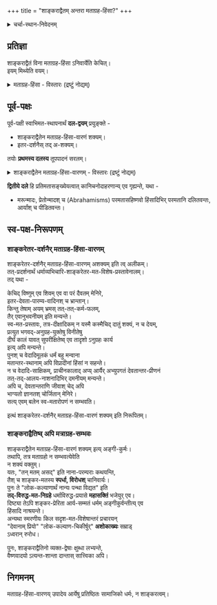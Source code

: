 +++
title = "शाङ्कराद्वैतम् अन्तरा मताग्रह-हिंसा?"
+++

<details><summary>चर्चा-स्थान-निवेदनम्</summary>

[चेतो-देव-जीवादि-तत्त्व-विचारः](https://groups.google.com/g/cheto-deva-jIvAdi/) इति काचन सन्देश-धारा वर्तते,  
यत्रेदम् किञ्चित् [प्रकाशितम्](https://groups.google.com/g/cheto-deva-jIvAdi/c/teSz0s06XIk) ।  
आसक्तास् तत्र दोष-निरूपण-प्रमुखान् अभिप्रायान् यथेष्टम् प्रकटयितुम् अर्हन्ति (तथा करणीयम् एवेत्य् आग्रहस् तु नास्ति)। 
</details>


## प्रतिज्ञा
शाङ्कराद्वैतं विना मताग्रह-हिंसा ऽनिवार्येति केचित्।  
इयम् मिथ्येति वयम्। 

<details><summary>मताग्रह-हिंसा - विस्तारः (द्रष्टुं नोद्यम्)</summary>

अत्र मताग्रह-हिंसा नाम  
पर-मतानुयायिनां मारण--देवालय-नाशनादिभिर् दमनेन  
+आर्याभ्युपगत-धर्म-व्यभिचारः। 
</details>


## पूर्व-पक्षः
पूर्व-पक्षी स्वाभिमत-स्थापनार्थं **दल-द्वयम्** प्रयुङ्क्ते - 

- शाङ्कराद्वैतेन मताग्रह-हिंसा-वारणं शक्यम्। 
- इतर-दर्शनैस् तद् अ-शक्यम्। 

तयोः **प्रथमस्य दलस्य** तूपपादनं सरलम्। 

<details><summary>शाङ्कराद्वैतेन मताग्रह-हिंसा-वारणम् - विस्तारः (द्रष्टुं नोद्यम्)</summary>

शाङ्कराद्वैतं सार्वत्रिकानुभवम् अवल्म्बते - अवस्थात्रयमीमांसाश्रयत्वात्।  
ततः परम् ब्रह्म निर्विशेषं चिन्मात्रं किञ्चिद् इति लभ्यते।  
ततो देवता-विशेष-रूपैस् तद्-आराधनम् अ-पारमार्थिकम् इति सन्तिष्ठते।  
ततो देवता-विशेषात्यासक्त्या  
बलेन परेषु देवता-विशेषस्य आरोपो वार्यते।  
इत्थं शाङ्कराद्वैतेन मत-हिंसा-वारणं शक्यम् इति सिद्धम्।
</details>

**द्वितीये दले** हि प्रतिमतासङ्ख्येयत्वात् कानिचनोदाहरणान्य् एव गृह्यन्ते, यथा -

- मरून्मादः, प्रेतोन्मादश् च (Abrahamisms) परमतासहिष्णवो हिंसादिभिर् परमतानि दलितवन्तः, आर्यांश् च पीडितवन्तः। 

## स्व-पक्ष-निरूपणम्
### शाङ्करेतर-दर्शनैर् मताग्रह-हिंसा-वारणम्
शाङ्करेतर-दर्शनैर् मताग्रह-हिंसा-वारणम् अशक्यम् इति त्व् अलीकम्।  
तत्-प्रदर्शनार्थं धर्माव्यभिचारि-शाङ्करेतर-मत-विशेष-प्रस्तावेनालम्।  
तद् यथा -  

केचिद् विष्णुम् एव शिवम् एव वा परं दैवतम् मेनिरे,  
इतर-देवता-पारम्य-वादिनश् च भ्रान्तान्।  
किन्तु तेषाम् अयम् भ्रमस् तत्-तत्-कर्म-फलम्,  
तैर् एवानुभवनीयम् इति मन्यन्ते।  
स्व-मत-प्रस्तावः, तत्र-दीक्षादिकम् न यस्मै कस्मैचिद् दातुं शक्यं, न च देयम्,  
प्रत्युत भगवद्-अनुग्रह-युक्तेषु विनीतेषु  
दीर्घं कालं यावत् सुपरीक्षितेष्व् एव तादृशो ऽनुग्रहः कार्य  
इत्य् अपि मन्यन्ते।  
पुनश् च वेदादिमूलकं धर्मं बहु मन्वाना  
मतान्तर-स्थानाम् अपि विप्रादीनां हिंसां न सहन्ते।  
न च वेदादि-साक्षिकम्, प्राचीनकालाद् अप्य् आर्यैर् अभ्युपगतं देवतान्तर-प्रीणनं  
तत्-तद्-आलय-नाशनादिभिर् दमनीयम् मन्यन्ते।  
अपि च, देवतान्तराणि जीवाश् चेद् अपि  
भाग्यतो ज्ञानतश् चोर्जितान् मेनिरे।  
सत्य् एवम् बलेन स्व-मतारोपणं न सम्भवति।  

इत्थं शाङ्करेतर-दर्शनैर् मताग्रह-हिंसा-वारणं शक्यम् इति निरूपितम्।

### शाङ्कराद्वैतिष्व् अपि मत्राग्रह-सम्भवः
शाङ्कराद्वैतेन मताग्रह-हिंसा-वारणं शक्यम् इत्य् अङ्गी-कुर्मः।  
तथापि, तत्र मताग्रहो न सम्भवत्येवेति  
न शक्यं वक्तुम्।  
यतः, "तन् मतम् असद्" इति नाना-परम्पराः कथयन्ति,  
तैश् च शाङ्कर-मतस्य **स्पर्धा, विरोधश्** चानिवार्यः।   
पुनः ते "लोक-कल्याणार्थं नान्यः पन्था विद्यत" इति  
**तद्-विरुद्ध-मत-निग्रहे** धर्माविरुद्ध-प्रयासे **महासक्तिं** भजेयुर् एव।  
दिष्ट्या तेऽपि शङ्कर-प्रेरिता आर्य-सम्मतं धर्मम् अङ्गीकुर्वन्तीत्य् एव  
हिंसादि नाश्रयन्ते।  
अन्यथा स्मरणीयः किल सदृश-मत-विशेषान्तरं प्रचारयन्  
"देवानाम् प्रियो" "लोक-कल्याण-चिकीर्षुर्" **अशोकाख्यः** सम्राड्  
ऽध्वरान् रुरोध। 

पुनः, शाङ्कराद्वैतिनो व्यक्त-द्वेषाः क्षुब्धा लभ्यन्ते,  
वैष्णवादयो ऽत्यन्त-शान्ता दान्तास् सात्त्विका अपि। 

## निगमनम्
मताग्रह-हिंसा-वारणय् उपादेय आर्येषु प्रतिष्ठितः सामाजिको धर्मः, न शाङ्करत्वम्। 